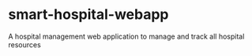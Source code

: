# smart-hospital-webapp
A hospital management web application to manage and track all hospital resources
